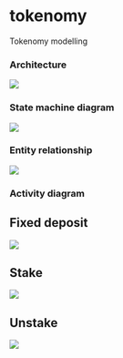 # tokenomy
Tokenomy modelling
### Architecture
![](architecture_token.png)
### State machine diagram
![](state_diagram_token.png)
### Entity relationship
![](er_token.png)
### Activity diagram
## Fixed deposit
![](fixed_deposit.png)
## Stake
![](stake.png)
## Unstake
![](unstake.png)
